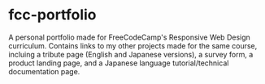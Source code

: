 # fcc-portfolio
A personal portfolio made for FreeCodeCamp's Responsive Web Design curriculum. Contains links to my other projects made for the same course, incluing a tribute page (English and Japanese versions), a survey form, a product landing page, and a Japanese language tutorial/technical documentation page.